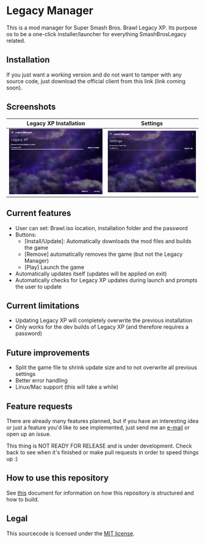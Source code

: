 # Legacy Manager
This is a mod manager for Super Smash Bros. Brawl Legacy XP.
Its purpose os to be a one-click installer/launcher for everything SmashBrosLegacy related.

## Installation
If you just want a working version and do not want to tamper with any source code, just download the official client from this link (link coming soon).

## Screenshots
|              Legacy XP Installation              |                     Settings                     |
| ------------------------------------------------ | ------------------------------------------------ |
| <img src="screenshots/LegacyXP.png"/>  | <img src="screenshots/Settings.png"/>  |

## Current features
- User can set: Brawl.iso location, installation folder and the password
- Buttons:
    - [Install/Update]: Automatically downloads the mod files and builds the game
    - [Remove] automatically removes the game (but not the Legacy Manager)
    - [Play] Launch the game
- Automatically updates itself (updates will be applied on exit)
- Automatically checks for Legacy XP updates during launch and prompts the user to update

## Current limitations
- Updating Legacy XP will completely overwrite the previous installation
- Only works for the dev builds of Legacy XP (and therefore requires a password)

## Future improvements
- Split the game file to shrink update size and to not overwrite all previous settings
- Better error handling
- Linux/Mac support (this will take a while)

## Feature requests
There are already many features planned, but if you have an interesting idea or just a feature you'd like to see implemented, just send me an [e-mail](mailto:ciriousjoker@gmail.com) or open up an issue.

This thing is NOT READY FOR RELEASE and is under development. Check back to see when it's finished or make pull requests in order to speed things up :)

## How to use this repository
See [this](USAGE.md) document for information on how this repository is structured and how to build.

## Legal

This sourcecode is licensed under the [MIT license](LICENSE).